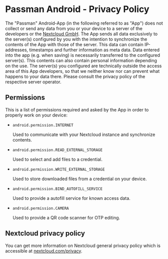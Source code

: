 # Passman Android - Privacy Policy

The "Passman" Android-App (in the following referred to as "App") does not collect or send any data from you or your device to a server of the developers or the [Nextcloud GmbH](https://nextcloud.com/). The App sends all data exclusively to the server(s) configured by you with the intention to synchronize the contents of the App with those of the server. This data can contain IP-addresses, timestamps and further information as meta data.
Data entered into the app (e.g. when saving) is necessarily transferred to the configured server(s). This contents can also contain personal information depending on the use. The server(s) you configured are technically outside the access area of this App developers, so that we neither know nor can prevent what happens to your data there. Please consult the privacy policy of the respective server operator.

## Permissions

This is a list of permissions required and asked by the App in order to properly work on your device:

- `android.permission.INTERNET`

  Used to communicate with your Nextcloud instance and synchronize contents.

- `android.permission.READ_EXTERNAL_STORAGE`

  Used to select and add files to a credential.

- `android.permission.WRITE_EXTERNAL_STORAGE`

  Used to store downloaded files from a credential on your device.

- `android.permission.BIND_AUTOFILL_SERVICE`

  Used to provide a autofill service for known access data.

- `android.permission.CAMERA`

  Used to provide a QR code scanner for OTP editing.

## Nextcloud privacy policy

You can get more information on Nextcloud general privacy policy which is accessible at [nextcloud.com/privacy](https://nextcloud.com/privacy/).
